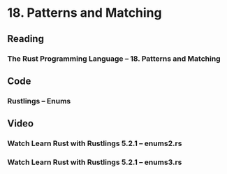 # 18. Patterns and Matching

## Reading

### The Rust Programming Language – 18. Patterns and Matching

## Code

### Rustlings – Enums

## Video

### Watch Learn Rust with Rustlings 5.2.1 – enums2.rs

### Watch Learn Rust with Rustlings 5.2.1 – enums3.rs
